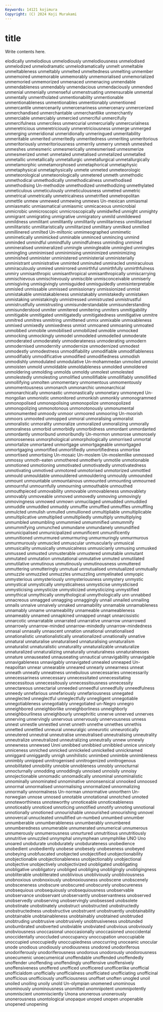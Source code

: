```yaml
---
Keywords: 14121 kojimura
Copyright: (C) 2024 Koji Murakami
---
```


# title

Write contents here.



elodically unmelodious unmelodiously unmelodiousness
unmelodised unmelodized unmelodramatic unmelodramatically unmelt unmeltable unmeltableness unmeltably unmelted unmeltedness
unmelting unmember unmemoired unmemorable unmemorably unmemorialised unmemorialized unmemoried unmemorized unmenaced
unmenacing unmendable unmendableness unmendably unmendacious unmendaciously unmended unmenial unmenially unmenseful
unmenstruating unmensurable unmental unmentally unmentholated unmentionability unmentionable unmentionableness unmentionables unmentionably
unmentioned unmercantile unmercenarily unmercenariness unmercenary unmercerized unmerchandised unmerchantable unmerchantlike unmerchantly
unmerciable unmerciably unmercied unmerciful unmercifully unmercifulness unmerciless unmercurial unmercurially unmercurialness
unmeretricious unmeretriciously unmeretriciousness unmerge unmerged unmerging unmeridional unmeridionally unmeringued unmeritability
unmeritable unmerited unmeritedly unmeritedness unmeriting unmeritorious unmeritoriously unmeritoriousness unmerrily unmerry
unmesh unmeshed unmeshes unmesmeric unmesmerically unmesmerised unmesmerize unmesmerized unmet unmetaled
unmetalised unmetalized unmetalled unmetallic unmetallically unmetallurgic unmetallurgical unmetallurgically unmetamorphic unmetamorphosed
unmetaphorical unmetaphysic unmetaphysical unmetaphysically unmete unmeted unmeteorologic unmeteorological unmeteorologically unmetered
unmeth unmethodic unmethodical unmethodically unmethodicalness unmethodised unmethodising Un-methodize unmethodized unmethodizing
unmethylated unmeticulous unmeticulously unmeticulousness unmetred unmetric unmetrical unmetrically unmetricalness unmetrified
unmetropolitan unmettle unmew unmewed unmewing unmews Un-mexican unmiasmal unmiasmatic unmiasmatical
unmiasmic unmicaceous unmicrobial unmicrobic unmicroscopic unmicroscopically unmidwifed unmight unmighty unmigrant
unmigrating unmigrative unmigratory unmild unmildewed unmildness unmilitant unmilitantly unmilitarily unmilitariness
unmilitarised unmilitaristic unmilitaristically unmilitarized unmilitary unmilked unmilled unmillinered unmilted Un-miltonic
unmimeographed unmimetic unmimetically unmimicked unminable unminced unmincing unmind unminded unmindful
unmindfully unmindfulness unminding unmined unmineralised unmineralized unmingle unmingleable unmingled unmingles
unmingling unminimised unminimising unminimized unminimizing unminished unminister unministered unministerial unministerially
unministrant unministrative unminted unminuted unmiracled unmiraculous unmiraculously unmired unmirrored unmirthful
unmirthfully unmirthfulness unmiry unmisanthropic unmisanthropical unmisanthropically unmiscarrying unmischievous unmischievously unmiscible
unmisconceivable unmiserly unmisgiving unmisgivingly unmisguided unmisguidedly unmisinterpretable unmisled unmissable unmissed
unmissionary unmissionized unmist unmistakable unmistakableness unmistakably unmistakedly unmistaken unmistaking unmistakingly
unmistressed unmistrusted unmistrustful unmistrustfully unmistrusting unmisunderstandable unmisunderstanding unmisunderstood unmiter unmitered
unmitering unmiters unmitigability unmitigable unmitigated unmitigatedly unmitigatedness unmitigative unmitre unmitred
unmitres unmitring unmittened unmix unmixable unmixableness unmixed unmixedly unmixedness unmixt
unmoaned unmoaning unmoated unmobbed unmobile unmobilised unmobilized unmoble unmocked unmocking
unmockingly unmodel unmodeled unmodelled unmoderate unmoderated unmoderately unmoderateness unmoderating unmodern
unmodernised unmodernity unmodernize unmodernized unmodest unmodestly unmodestness unmodifiability unmodifiable unmodifiableness
unmodifiably unmodificative unmodified unmodifiedness unmodish unmodishly unmodulated unmodulative Un-mohammedan unmoiled
unmoist unmoisten unmold unmoldable unmoldableness unmolded unmoldered unmoldering unmolding unmolds
unmoldy unmolest unmolested unmolestedly unmolesting unmolified unmollifiable unmollifiably unmollified unmollifying
unmolten unmomentary unmomentous unmomentously unmomentousness unmonarch unmonarchic unmonarchical unmonarchically unmonastic
unmonastically unmonetary unmoneyed Un-mongolian unmonistic unmonitored unmonkish unmonkly unmonogrammed unmonopolised
unmonopolising unmonopolize unmonopolized unmonopolizing unmonotonous unmonotonously unmonumental unmonumented unmoody unmoor
unmoored unmooring Un-moorish unmoors unmooted unmopped unmoral unmoralising unmoralist unmoralistic
unmorality unmoralize unmoralized unmoralizing unmorally unmoralness unmorbid unmorbidly unmorbidness unmordant
unmordanted unmordantly unmoribund unmoribundly Un-mormon unmorose unmorosely unmoroseness unmorphological unmorphologically
unmorrised unmortal unmortalize unmortared unmortgage unmortgageable unmortgaged unmortgaging unmortified unmortifiedly
unmortifiedness unmortise unmortised unmortising Un-mosaic Un-moslem Un-moslemlike unmossed unmossy unmoth-eaten
unmothered unmotherly unmotile unmotionable unmotioned unmotioning unmotivated unmotivatedly unmotivatedness unmotivating
unmotived unmotored unmotorised unmotorized unmottled unmould unmouldable unmouldered unmouldering unmouldy
unmounded unmount unmountable unmountainous unmounted unmounting unmourned unmournful unmournfully unmourning
unmouthable unmouthed unmouthpieced unmovability unmovable unmovableness unmovablety unmovably unmoveable unmoved
unmovedly unmoving unmovingly unmovingness unmowed unmown unmucilaged unmudded unmuddied unmuddle
unmuddled unmuddy unmuffle unmuffled unmuffles unmuffling unmulcted unmulish unmulled unmullioned
unmultipliable unmultiplicable unmultiplicative unmultiplied unmultipliedly unmultiply unmultiplying unmumbled unmumbling unmummied
unmummified unmummify unmummifying unmunched unmundane unmundanely unmundified unmunicipalised unmunicipalized unmunificent
unmunificently unmunitioned unmurmured unmurmuring unmurmuringly unmurmurous unmurmurously unmuscled unmuscular unmuscularly
unmusical unmusicality unmusically unmusicalness unmusicianly unmusing unmusked unmussed unmusted unmusterable
unmustered unmutable unmutant unmutated unmutation unmutational unmutative unmuted unmutilated unmutilative
unmutinous unmutinously unmutinousness unmuttered unmuttering unmutteringly unmutual unmutualised unmutualized unmutually
unmuzzle unmuzzled unmuzzles unmuzzling unmyelinated unmyopic unmysterious unmysteriously unmysteriousness unmystery
unmystic unmystical unmystically unmysticalness unmysticise unmysticised unmysticising unmysticize unmysticized unmysticizing
unmystified unmythical unmythically unmythological unmythologically unn unnabbed unnacreous unnagged unnagging
unnaggingly unnail unnailed unnailing unnails unnaive unnaively unnaked unnamability unnamable
unnamableness unnamably unname unnameability unnameable unnameableness unnameably unnamed unnapkined unnapped
unnapt unnarcissistic unnarcotic unnarratable unnarrated unnarrative unnarrow unnarrowed unnarrowly unnarrow-minded
unnarrow-mindedly unnarrow-mindedness unnasal unnasally unnascent unnation unnational unnationalised unnationalistic unnationalistically
unnationalized unnationally unnative unnatural unnaturalise unnaturalised unnaturalising unnaturalism unnaturalist unnaturalistic
unnaturality unnaturalizable unnaturalize unnaturalized unnaturalizing unnaturally unnaturalness unnaturalnesses unnature unnauseated
unnauseating unnautical unnavigability unnavigable unnavigableness unnavigably unnavigated unnealed unneaped Un-neapolitan
unnear unnearable unneared unnearly unnearness unneat unneath unneatly unneatness unnebulous
unnecessaries unnecessarily unnecessariness unnecessary unnecessitated unnecessitating unnecessitous unnecessitously unnecessitousness unnecessity
unnectareous unnectarial unneeded unneedful unneedfully unneedfulness unneedy unnefarious unnefariously unnefariousness
unnegated unneglected unneglectful unneglectfully unnegligent unnegotiable unnegotiableness unnegotiably unnegotiated un-Negro
unnegro unneighbored unneighborlike unneighborliness unneighborly unneighbourliness unneighbourly unnephritic unnerve unnerved
unnerves unnerving unnervingly unnervous unnervously unnervousness unness unnest unnestle unnestled
unnet unneth unnethe unnethes unnethis unnetted unnettled unneural unneuralgic unneurotic
unneurotically unneutered unneutral unneutralise unneutralised unneutralising unneutrality unneutralize unneutralized unneutralizing
unneutrally unnew unnewly unnewness unnewsed Unni unnibbed unnibbied unnibbled unnice
unnicely unniceness unniched unnicked unnickeled unnickelled unnicknamed unniggard unniggardly unnigh
unnihilistic unnimbed unnimble unnimbleness unnimbly unnipped unnitrogenised unnitrogenized unnitrogenous unnobilitated
unnobility unnoble unnobleness unnobly unnocturnal unnocturnally unnodding unnoddingly unnoised unnoisily
unnoisy unnojectionable unnomadic unnomadically unnominal unnominalistic unnominally unnominated unnominative unnonsensical
unnooked unnoosed unnormal unnormalised unnormalising unnormalized unnormalizing unnormally unnormalness Un-norman
unnormative unnorthern Un-norwegian unnose unnosed unnotable unnotational unnotched unnoted unnoteworthiness
unnoteworthy unnoticeable unnoticeableness unnoticeably unnoticed unnoticing unnotified unnotify unnoting unnotional
unnotionally unnotioned unnourishable unnourished unnourishing unnovel unnovercal unnucleated unnullified un-numbed
unnumbed unnumber unnumberable unnumberableness unnumberably unnumbered unnumberedness unnumerable unnumerated unnumerical
unnumerous unnumerously unnumerousness unnurtured unnutritious unnutritiously unnutritive unnuzzled unnymphal unnymphean
unnymphlike UNO Uno unoared unobdurate unobdurately unobdurateness unobedience unobedient unobediently
unobese unobesely unobeseness unobeyed unobeying unobfuscated unobjected unobjectified unobjectionability unobjectionable
unobjectionableness unobjectionably unobjectional unobjective unobjectively unobjectivized unobligated unobligating unobligative unobligatory
unobliged unobliging unobligingly unobligingness unobliterable unobliterated unoblivious unobliviously unobliviousness unobnoxious
unobnoxiously unobnoxiousness unobscene unobscenely unobsceneness unobscure unobscured unobscurely unobscureness unobsequious
unobsequiously unobsequiousness unobservable unobservance unobservant unobservantly unobservantness unobserved unobservedly unobserving
unobservingly unobsessed unobsolete unobstinate unobstinately unobstruct unobstructed unobstructedly unobstructedness unobstructive
unobstruent unobstruently unobtainability unobtainable unobtainableness unobtainably unobtained unobtruded unobtruding unobtrusive
unobtrusively unobtrusiveness unobtunded unobumbrated unobverted unobviable unobviated unobvious unobviously unobviousness
unoccasional unoccasionally unoccasioned unoccidental unoccidentally unoccluded unoccupancy unoccupation unoccupiable unoccupied
unoccupiedly unoccupiedness unoccurring unoceanic unocular unode unodious unodiously unodiousness unodored
unodoriferous unodoriferously unodoriferousness unodorous unodorously unodorousness unoecumenic unoecumenical unoffendable unoffended
unoffendedly unoffender unoffending unoffendingly unoffensive unoffensively unoffensiveness unoffered unofficed unofficered
unofficerlike unofficial unofficialdom unofficially unofficialness unofficiated unofficiating unofficinal unofficious unofficiously
unofficiousness unoffset unoften unogled unoil unoiled unoiling unoily unold Un-olympian
unomened unominous unominously unominousness unomitted unomnipotent unomnipotently unomniscient unomnisciently Unona
unonerous unonerously unonerousness unontological unopaque unoped unopen unopenable unopened unopening
